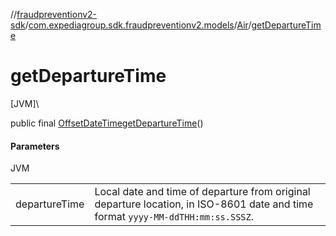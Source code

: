 //[fraudpreventionv2-sdk](../../../index.md)/[com.expediagroup.sdk.fraudpreventionv2.models](../index.md)/[Air](index.md)/[getDepartureTime](get-departure-time.md)

# getDepartureTime

[JVM]\

public final [OffsetDateTime](https://docs.oracle.com/javase/8/docs/api/java/time/OffsetDateTime.html)[getDepartureTime](get-departure-time.md)()

#### Parameters

JVM

| | |
|---|---|
| departureTime | Local date and time of departure from original departure location, in ISO-8601 date and time format `yyyy-MM-ddTHH:mm:ss.SSSZ`. |
